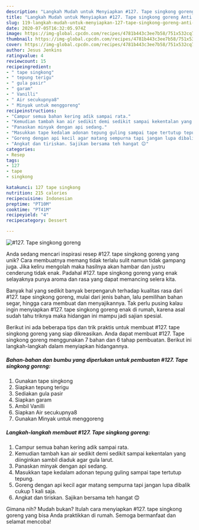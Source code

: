 ```yaml
---
description: "Langkah Mudah untuk Menyiapkan #127. Tape singkong goreng Anti Gagal"
title: "Langkah Mudah untuk Menyiapkan #127. Tape singkong goreng Anti Gagal"
slug: 119-langkah-mudah-untuk-menyiapkan-127-tape-singkong-goreng-anti-gagal
date: 2020-07-05T16:32:05.974Z
image: https://img-global.cpcdn.com/recipes/4781b443c3ee7b58/751x532cq70/127-tape-singkong-goreng-foto-resep-utama.jpg
thumbnail: https://img-global.cpcdn.com/recipes/4781b443c3ee7b58/751x532cq70/127-tape-singkong-goreng-foto-resep-utama.jpg
cover: https://img-global.cpcdn.com/recipes/4781b443c3ee7b58/751x532cq70/127-tape-singkong-goreng-foto-resep-utama.jpg
author: Jesus Jenkins
ratingvalue: 4
reviewcount: 15
recipeingredient:
- " tape singkong"
- " tepung terigu"
- " gula pasir"
- " garam"
- " Vanilli"
- " Air secukupnya8"
- " Minyak untuk menggoreng"
recipeinstructions:
- "Campur semua bahan kering adik sampai rata."
- "Kemudian tambah kan air sedikit demi sedikit sampai kekentalan yang diinginkan sambil diaduk agar gula larut."
- "Panaskan minyak dengan api sedang."
- "Masukkan tape kedalam adonan tepung guling sampai tape tertutup tepung."
- "Goreng dengan api kecil agar matang sempurna tapi jangan lupa dibalik cukup 1 kali saja."
- "Angkat dan tiriskan. Sajikan bersama teh hangat 😊"
categories:
- Resep
tags:
- 127
- tape
- singkong

katakunci: 127 tape singkong 
nutrition: 215 calories
recipecuisine: Indonesian
preptime: "PT10M"
cooktime: "PT41M"
recipeyield: "4"
recipecategory: Dessert

---
```



![#127. Tape singkong goreng](https://img-global.cpcdn.com/recipes/4781b443c3ee7b58/751x532cq70/127-tape-singkong-goreng-foto-resep-utama.jpg)

Anda sedang mencari inspirasi resep #127. tape singkong goreng yang unik? Cara membuatnya memang tidak terlalu sulit namun tidak gampang juga. Jika keliru mengolah maka hasilnya akan hambar dan justru cenderung tidak enak. Padahal #127. tape singkong goreng yang enak selayaknya punya aroma dan rasa yang dapat memancing selera kita.

Banyak hal yang sedikit banyak berpengaruh terhadap kualitas rasa dari #127. tape singkong goreng, mulai dari jenis bahan, lalu pemilihan bahan segar, hingga cara membuat dan menyajikannya. Tak perlu pusing kalau ingin menyiapkan #127. tape singkong goreng enak di rumah, karena asal sudah tahu triknya maka hidangan ini mampu jadi sajian spesial.




Berikut ini ada beberapa tips dan trik praktis untuk membuat #127. tape singkong goreng yang siap dikreasikan. Anda dapat membuat #127. Tape singkong goreng menggunakan 7 bahan dan 6 tahap pembuatan. Berikut ini langkah-langkah dalam menyiapkan hidangannya.

<!--inarticleads1-->

##### Bahan-bahan dan bumbu yang diperlukan untuk pembuatan #127. Tape singkong goreng:

1. Gunakan  tape singkong
1. Siapkan  tepung terigu
1. Sediakan  gula pasir
1. Siapkan  garam
1. Ambil  Vanilli
1. Siapkan  Air secukupnya8
1. Gunakan  Minyak untuk menggoreng




<!--inarticleads2-->

##### Langkah-langkah membuat #127. Tape singkong goreng:

1. Campur semua bahan kering adik sampai rata.
1. Kemudian tambah kan air sedikit demi sedikit sampai kekentalan yang diinginkan sambil diaduk agar gula larut.
1. Panaskan minyak dengan api sedang.
1. Masukkan tape kedalam adonan tepung guling sampai tape tertutup tepung.
1. Goreng dengan api kecil agar matang sempurna tapi jangan lupa dibalik cukup 1 kali saja.
1. Angkat dan tiriskan. Sajikan bersama teh hangat 😊




Gimana nih? Mudah bukan? Itulah cara menyiapkan #127. tape singkong goreng yang bisa Anda praktikkan di rumah. Semoga bermanfaat dan selamat mencoba!
